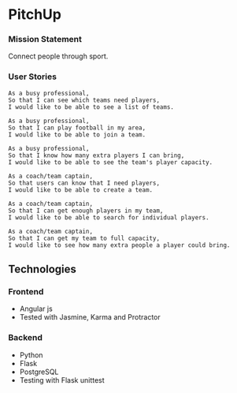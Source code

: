 # PitchUp

### Mission Statement
Connect people through sport.

### User Stories
```
As a busy professional,
So that I can see which teams need players,
I would like to be able to see a list of teams.

As a busy professional,
So that I can play football in my area,
I would like to be able to join a team.

As a busy professional,
So that I know how many extra players I can bring,
I would like to be able to see the team's player capacity.

As a coach/team captain,
So that users can know that I need players,
I would like to be able to create a team.

As a coach/team captain,
So that I can get enough players in my team,
I would like to be able to search for individual players.

As a coach/team captain,
So that I can get my team to full capacity,
I would like to see how many extra people a player could bring.

```

## Technologies

### Frontend
* Angular js
* Tested with Jasmine, Karma and Protractor

### Backend
* Python
* Flask
* PostgreSQL
* Testing with Flask unittest
